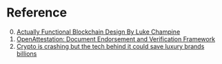 # Reference

0. [Actually Functional Blockchain Design By Luke Champine](https://www.youtube.com/watch?v=DDqukD6GWoc)
0. [OpenAttestation: Document Endorsement and Verification Framework](https://www.openattestation.com/)
0. [Crypto is crashing but the tech behind it could save luxury brands billions](https://edition.cnn.com/2022/06/26/business/aura-blockchain-luxury-counterfeit-hnk-spc-intl/index.html)

